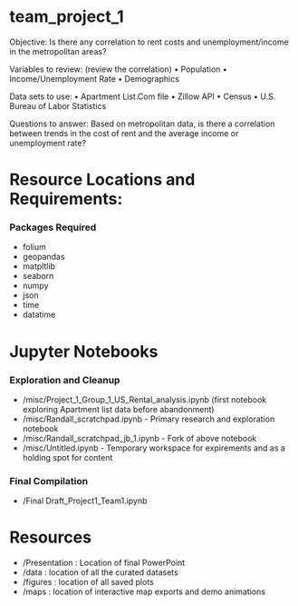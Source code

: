 # team_project_1

Objective: Is there any correlation to rent costs and unemployment/income in the metropolitan areas?  

Variables to review: (review the correlation) 
•	Population
•	Income/Unemployment Rate
•	Demographics

Data sets to use:
•	Apartment List.Com file
•	Zillow API
•	Census
•	U.S. Bureau of Labor Statistics


Questions to answer: Based on metropolitan data, is there a correlation between trends in the cost of rent and the average income or unemployment rate? 


# Resource Locations and Requirements:
### Packages Required
 - folium
 - geopandas
 - matpltlib
 - seaborn
 - numpy
 - json
 - time
 - datatime

# Jupyter Notebooks
### Exploration and Cleanup
- /misc/Project_1_Group_1_US_Rental_analysis.ipynb (first notebook exploring Apartment list data before abandonment)
- /misc/Randall_scratchpad.ipynb - Primary research and exploration notebook
- /misc/Randall_scratchpad_jb_1.ipynb - Fork of above notebook
- /misc/Untitled.ipynb - Temporary workspace for expirements and as a holding spot for content
### Final Compilation
- /Final Draft_Project1_Team1.ipynb
# Resources
- /Presentation : Location of final PowerPoint
- /data : location of all the curated datasets
- /figures : location of all saved plots
- /maps : location of interactive map exports and demo animations
